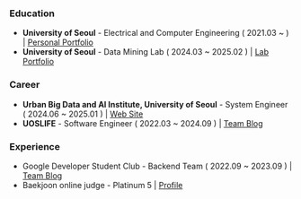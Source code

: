 ### Education

- **University of Seoul** - Electrical and Computer Engineering ( 2021.03 ~ ) | [Personal Portfolio](https://marsboy.info)
- **University of Seoul** - Data Mining Lab ( 2024.03 ~ 2025.02 ) | [Lab Portfolio](https://datamining.uos.ac.kr)

### Career

- **Urban Big Data and AI Institute, University of Seoul** - System Engineer ( 2024.06 ~ 2025.01 ) | [Web Site](https://ubai.uos.ac.kr)
- **UOSLIFE** - Software Engineer ( 2022.03 ~ 2024.09 ) | [Team Blog](https://www.uoslife.team/services)

### Experience

- Google Developer Student Club - Backend Team ( 2022.09 ~ 2023.09 ) | [Team Blog](https://gdsc-university-of-seoul.github.io/)
- Baekjoon online judge - Platinum 5 | [Profile](https://www.acmicpc.net/user/rkdgudwns)
